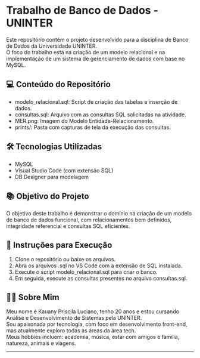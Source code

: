 # Trabalho de Banco de Dados - UNINTER

Este repositório contém o projeto desenvolvido para a disciplina de Banco de Dados da Universidade UNINTER.  
O foco do trabalho está na criação de um modelo relacional e na implementação de um sistema de gerenciamento de dados com base no MySQL.

## 💻 Conteúdo do Repositório

- modelo_relacional.sql: Script de criação das tabelas e inserção de dados.
- consultas.sql: Arquivo com as consultas SQL solicitadas na atividade.
- MER.png: Imagem do Modelo Entidade-Relacionamento.
- prints/: Pasta com capturas de tela da execução das consultas.

## 🛠️ Tecnologias Utilizadas

- MySQL
- Visual Studio Code (com extensão SQL)
- DB Designer para modelagem

## 📚 Objetivo do Projeto

O objetivo deste trabalho é demonstrar o domínio na criação de um modelo de banco de dados funcional, com relacionamentos bem definidos, integridade referencial e consultas SQL eficientes.

## 📌 Instruções para Execução

1. Clone o repositório ou baixe os arquivos.
2. Abra os arquivos .sql no VS Code com a extensão de SQL instalada.
3. Execute o script modelo_relacional.sql para criar o banco.
4. Em seguida, execute as consultas presentes no arquivo consultas.sql.

## 🙋‍♀️ Sobre Mim

Meu nome é Kauany Priscila Luciano, tenho 20 anos e estou cursando Análise e Desenvolvimento de Sistemas pela UNINTER.  
Sou apaixonada por tecnologia, com foco em desenvolvimento front-end, mas atualmente exploro todas as áreas da área tech.  
Meus hobbies incluem: academia, música, estar com amigos e família, natureza, animais e viagens.

---